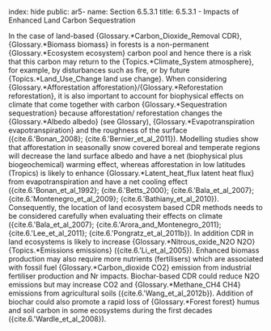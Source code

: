index: hide
public: ar5-
name: Section 6.5.3.1
title: 6.5.3.1 - Impacts of Enhanced Land Carbon Sequestration

In the case of land-based {Glossary.*Carbon_Dioxide_Removal CDR}, {Glossary.*Biomass biomass} in forests is a non-permanent {Glossary.*Ecosystem ecosystem} carbon pool and hence there is a risk that this carbon may return to the {Topics.*Climate_System atmosphere}, for example, by disturbances such as fire, or by future {Topics.*Land_Use_Change land use change}. When considering {Glossary.*Afforestation afforestation}/{Glossary.*Reforestation reforestation}, it is also important to account for biophysical effects on climate that come together with carbon {Glossary.*Sequestration sequestration} because afforestation/ reforestation changes the {Glossary.*Albedo albedo} (see Glossary), {Glossary.*Evapotranspiration evapotranspiration} and the roughness of the surface ({cite.6.'Bonan_2008}; {cite.6.'Bernier_et_al_2011}). Modelling studies show that afforestation in seasonally snow covered boreal and temperate regions will decrease the land surface albedo and have a net (biophysical plus biogeochemical) warming effect, whereas afforestation in low latitudes (Tropics) is likely to enhance {Glossary.*Latent_heat_flux latent heat flux} from evapotranspiration and have a net cooling effect ({cite.6.'Bonan_et_al_1992}; {cite.6.'Betts_2000}; {cite.6.'Bala_et_al_2007}; {cite.6.'Montenegro_et_al_2009}; {cite.6.'Bathiany_et_al_2010}). Consequently, the location of land ecosystem based CDR methods needs to be considered carefully when evaluating their effects on climate ({cite.6.'Bala_et_al_2007}; {cite.6.'Arora_and_Montenegro_2011}; {cite.6.'Lee_et_al_2011}; {cite.6.'Pongratz_et_al_2011b}). In addition CDR in land ecosystems is likely to increase {Glossary.*Nitrous_oxide_N2O N2O} {Topics.*Emissions emissions} ({cite.6.'Li_et_al_2005}). Enhanced biomass production may also require more nutrients (fertilisers) which are associated with fossil fuel {Glossary.*Carbon_dioxide CO2} emission from industrial fertiliser production and Nr impacts. Biochar-based CDR could reduce N2O emissions but may increase CO2 and {Glossary.*Methane_CH4 CH4} emissions from agricultural soils ({cite.6.'Wang_et_al_2012b}). Addition of biochar could also promote a rapid loss of {Glossary.*Forest forest} humus and soil carbon in some ecosystems during the first decades ({cite.6.'Wardle_et_al_2008}).

